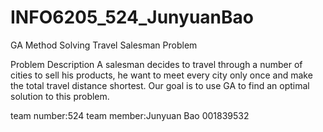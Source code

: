 # INFO6205_524_JunyuanBao
GA Method Solving Travel Salesman Problem

Problem Description
A salesman decides to travel through a number of cities to sell his products, he want to meet every city only once and make the total travel distance shortest. Our goal is to use GA to find an optimal solution to this problem.

team number:524
team member:Junyuan Bao 001839532
